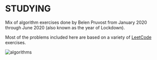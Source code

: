 # STUDYING

Mix of algorithm exercises done by Belen Pruvost from January 2020 through June 2020 (also known as the year of Lockdown).

Most of the problems included here are based on a variety of [LeetCode](https://leetcode.com/) exercises.

![algorithms](https://media.giphy.com/media/3o6Yg4GUVgIUg3bf7W/giphy.gif)

